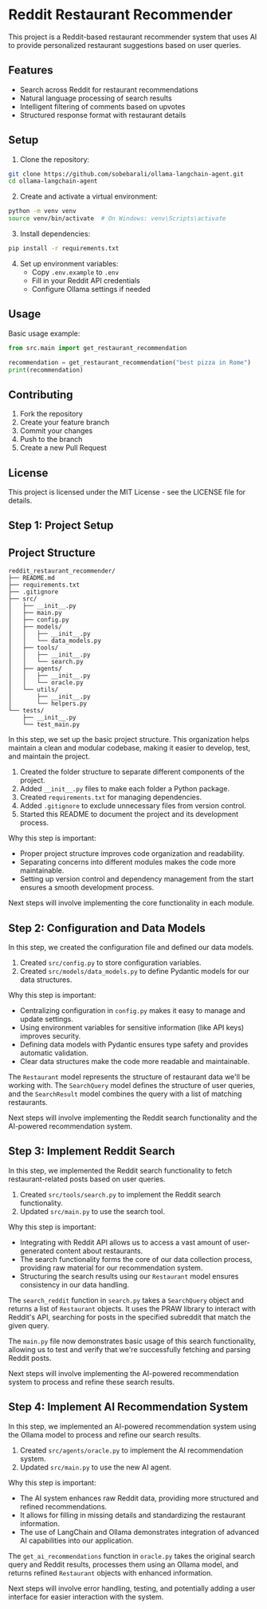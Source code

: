 # Reddit Restaurant Recommender

This project is a Reddit-based restaurant recommender system that uses AI to provide personalized restaurant suggestions based on user queries.

## Features

- Search across Reddit for restaurant recommendations
- Natural language processing of search results
- Intelligent filtering of comments based on upvotes
- Structured response format with restaurant details

## Setup

1. Clone the repository:
```bash
git clone https://github.com/sobebarali/ollama-langchain-agent.git
cd ollama-langchain-agent
```

2. Create and activate a virtual environment:
```bash
python -m venv venv
source venv/bin/activate  # On Windows: venv\Scripts\activate
```

3. Install dependencies:
```bash
pip install -r requirements.txt
```

4. Set up environment variables:
   - Copy `.env.example` to `.env`
   - Fill in your Reddit API credentials
   - Configure Ollama settings if needed

## Usage

Basic usage example:
```python
from src.main import get_restaurant_recommendation

recommendation = get_restaurant_recommendation("best pizza in Rome")
print(recommendation)
```

## Contributing

1. Fork the repository
2. Create your feature branch
3. Commit your changes
4. Push to the branch
5. Create a new Pull Request

## License

This project is licensed under the MIT License - see the LICENSE file for details.

## Step 1: Project Setup

## Project Structure

```
reddit_restaurant_recommender/
├── README.md
├── requirements.txt
├── .gitignore
├── src/
│   ├── __init__.py
│   ├── main.py
│   ├── config.py
│   ├── models/
│   │   ├── __init__.py
│   │   └── data_models.py
│   ├── tools/
│   │   ├── __init__.py
│   │   └── search.py
│   ├── agents/
│   │   ├── __init__.py
│   │   └── oracle.py
│   └── utils/
│       ├── __init__.py
│       └── helpers.py
└── tests/
    ├── __init__.py
    └── test_main.py
```

In this step, we set up the basic project structure. This organization helps maintain a clean and modular codebase, making it easier to develop, test, and maintain the project.

1. Created the folder structure to separate different components of the project.
2. Added `__init__.py` files to make each folder a Python package.
3. Created `requirements.txt` for managing dependencies.
4. Added `.gitignore` to exclude unnecessary files from version control.
5. Started this README to document the project and its development process.

Why this step is important:
- Proper project structure improves code organization and readability.
- Separating concerns into different modules makes the code more maintainable.
- Setting up version control and dependency management from the start ensures a smooth development process.

Next steps will involve implementing the core functionality in each module.

## Step 2: Configuration and Data Models

In this step, we created the configuration file and defined our data models.

1. Created `src/config.py` to store configuration variables.
2. Created `src/models/data_models.py` to define Pydantic models for our data structures.

Why this step is important:
- Centralizing configuration in `config.py` makes it easy to manage and update settings.
- Using environment variables for sensitive information (like API keys) improves security.
- Defining data models with Pydantic ensures type safety and provides automatic validation.
- Clear data structures make the code more readable and maintainable.

The `Restaurant` model represents the structure of restaurant data we'll be working with. The `SearchQuery` model defines the structure of user queries, and the `SearchResult` model combines the query with a list of matching restaurants.

Next steps will involve implementing the Reddit search functionality and the AI-powered recommendation system.

## Step 3: Implement Reddit Search

In this step, we implemented the Reddit search functionality to fetch restaurant-related posts based on user queries.

1. Created `src/tools/search.py` to implement the Reddit search functionality.
2. Updated `src/main.py` to use the search tool.

Why this step is important:
- Integrating with Reddit API allows us to access a vast amount of user-generated content about restaurants.
- The search functionality forms the core of our data collection process, providing raw material for our recommendation system.
- Structuring the search results using our `Restaurant` model ensures consistency in our data handling.

The `search_reddit` function in `search.py` takes a `SearchQuery` object and returns a list of `Restaurant` objects. It uses the PRAW library to interact with Reddit's API, searching for posts in the specified subreddit that match the given query.

The `main.py` file now demonstrates basic usage of this search functionality, allowing us to test and verify that we're successfully fetching and parsing Reddit posts.

Next steps will involve implementing the AI-powered recommendation system to process and refine these search results.

## Step 4: Implement AI Recommendation System

In this step, we implemented an AI-powered recommendation system using the Ollama model to process and refine our search results.

1. Created `src/agents/oracle.py` to implement the AI recommendation system.
2. Updated `src/main.py` to use the new AI agent.

Why this step is important:
- The AI system enhances raw Reddit data, providing more structured and refined recommendations.
- It allows for filling in missing details and standardizing the restaurant information.
- The use of LangChain and Ollama demonstrates integration of advanced AI capabilities into our application.

The `get_ai_recommendations` function in `oracle.py` takes the original search query and Reddit results, processes them using an Ollama model, and returns refined `Restaurant` objects with enhanced information.

Next steps will involve error handling, testing, and potentially adding a user interface for easier interaction with the system.
